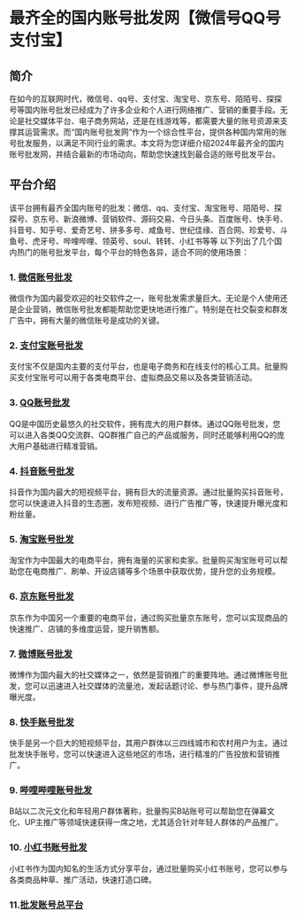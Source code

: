 #  最齐全的国内账号批发网【微信号QQ号支付宝】

## 简介
在如今的互联网时代，微信号、qq号、支付宝、淘宝号、京东号、陌陌号、探探号等国内账号批发已经成为了许多企业和个人进行网络推广、营销的重要手段。无论是社交媒体平台、电子商务网站，还是在线游戏等，都需要大量的账号资源来支撑其运营需求。而“国内账号批发网”作为一个综合性平台，提供各种国内常用的账号批发服务，以满足不同行业的需求。本文将为您详细介绍2024年最齐全的国内账号批发网，并结合最新的市场动向，帮助您快速找到最合适的账号批发平台。

## 平台介绍
该平台拥有最齐全国内账号的批发：微信、qq、支付宝、淘宝账号、陌陌号、探探号、京东号、新浪微博、营销软件、源码交易、今日头条、百度账号、快手号、抖音号、知乎号、爱奇艺号、拼多多号、咸鱼号、世纪佳缘、百合网、珍爱号、斗鱼号、虎牙号、哔哩哔哩、领英号、soul、转转、小红书等等
以下列出了几个国内热门的账号批发平台，每个平台的特色各异，适合不同的使用场景：

### 1. [微信账号批发](https://banjiafou.com/product/search_j37v.html)
微信作为国内最受欢迎的社交软件之一，账号批发需求量巨大。无论是个人使用还是企业营销，微信账号批发都能帮助您更快地进行推广。特别是在社交裂变和群发广告中，拥有大量的微信账号是成功的关键。

### 2. [支付宝账号批发](https://banjiafou.com/product/search_j213v.html)
支付宝不仅是国内主要的支付平台，也是电子商务和在线支付的核心工具。批量购买支付宝账号可以用于各类电商平台、虚拟商品交易以及各类营销活动。

### 3. [QQ账号批发](https://banjiafou.com/product/search_j214v.html)
QQ是中国历史最悠久的社交软件，拥有庞大的用户群体。通过QQ账号批发，您可以进入各类QQ交流群、QQ群推广自己的产品或服务，同时还能够利用QQ的庞大用户基础进行精准营销。

### 4. [抖音账号批发](https://banjiafou.com/product/search_j235v.html)
抖音作为国内最大的短视频平台，拥有巨大的流量资源。通过批量购买抖音账号，您可以快速进入抖音的生态圈，发布短视频、进行广告推广等，快速提升曝光度和粉丝量。

### 5. [淘宝账号批发](https://banjiafou.com/product/search_j212v.html)
淘宝作为中国最大的电商平台，拥有海量的买家和卖家。批量购买淘宝账号可以帮助您在电商推广、刷单、开设店铺等多个场景中获取优势，提升您的业务规模。

### 6. [京东账号批发](https://banjiafou.com/product/search_j217v.html)
京东作为中国另一个重要的电商平台，通过购买批量京东账号，您可以实现商品的快速推广、店铺的多维度运营，提升销售额。

### 7. [微博账号批发](https://banjiafou.com/product/search_j218v.html)
微博作为国内最大的社交媒体之一，依然是营销推广的重要阵地。通过微博账号批发，您可以迅速进入社交媒体的流量池，发起话题讨论、参与热门事件，提升品牌曝光度。

### 8. [快手账号批发](https://banjiafou.com/product/search_j233v.html)
快手是另一个巨大的短视频平台，其用户群体以三四线城市和农村用户为主。通过批发快手账号，您可以快速进入这些地区的市场，进行精准的广告投放和营销推广。

### 9. [哔哩哔哩账号批发](https://banjiafou.com/product/search_j255v.html)
B站以二次元文化和年轻用户群体著称，批量购买B站账号可以帮助您在弹幕文化、UP主推广等领域快速获得一席之地，尤其适合针对年轻人群体的产品推广。

### 10. [小红书账号批发]([https://www.xiaohongshu.com/](https://banjiafou.com/product/search_j263v.html))
小红书作为国内知名的生活方式分享平台，通过批量购买小红书账号，您可以参与各类商品种草、推广活动，快速打造口碑。

### 11.[批发账号总平台](https://banjiafou.com/)

